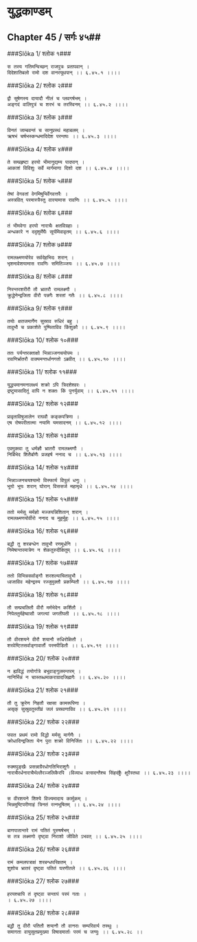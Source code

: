 युद्धकाण्डम्
===============================


## Chapter 45  / सर्गः ४५##


###Slōka 1/ श्लोक १###


    स तस्य गतिमन्विच्छन् राजपुत्रः प्रतापवान् ।
    दिदेशातिबलो रामो दश वानरयूथपान् ।। ६.४५.१ ।।।।


###Slōka 2/ श्लोक २###


    द्वौ सुषेणस्य दायादौ नीलं च प्लवगर्षभम् ।
    अङ्गदं वालिपुत्रं च शरभं च तरस्विनम् ।। ६.४५.२ ।।।।


###Slōka 3/ श्लोक ३###


    विनतं जाम्बवन्तं च सानुप्रस्थं महाबलम् ।
    ऋषभं चर्षभस्कन्धमादिदेश परन्तपः ।। ६.४५.३ ।।।।


###Slōka 4/ श्लोक ४###


    ते सम्प्रहृष्टा हरयो भीमानुद्यम्य पादपान् ।
    आकाशं विविशुः सर्वे मार्गमाणा दिशो दश ।। ६.४५.४ ।।।।


###Slōka 5/ श्लोक ५###


    तेषां वेगवतां वेगमिषुभिर्वेगवत्तरैः ।
    अस्त्रवित् परमास्त्रैस्तु वारयामास रावणिः ।। ६.४५.५ ।।।।


###Slōka 6/ श्लोक ६###


    तं भीमवेगा हरयो नाराचैः क्षतविग्रहाः ।
    अन्धकारे न ददृशुर्मेघैः सूर्यमिवावृतम् ।। ६.४५.६ ।।।।


###Slōka 7/ श्लोक ७###


    रामलक्ष्मणयोरेव सर्वदेहभिदः शरान् ।
    भृशमावेशयामास रावणिः समितिञ्जयः ।। ६.४५.७ ।।।।


###Slōka 8/ श्लोक ८###


    निरन्तरशरीरौ तौ भ्रातरौ रामलक्ष्णौ ।
    क्रुद्धेनेन्द्रजिता वीरौ पन्नगैः शरतां गतैः ।। ६.४५.८ ।।।।


###Slōka 9/ श्लोक ९###


    तयोः क्षतजमार्गेण सुस्राव रुधिरं बहु ।
    तावुभौ च प्रकाशेते पुष्पिताविव किंशुकौ ।। ६.४५.९ ।।।।


###Slōka 10/ श्लोक १०###


    ततः पर्यन्तरक्ताक्षो भिन्नाञ्जनचयोपमः ।
    रावणिर्भ्रातरौ वाक्यमन्तर्धानगतो ऽब्रवीत् ।। ६.४५.१० ।।।।


###Slōka 11/ श्लोक ११###


    युद्ध्यमानमनालक्ष्यं शक्रो ऽपि त्रिदशेश्वरः ।
    द्रष्टुमासादितुं वापि न शक्तः किं पुनर्युवाम् ।। ६.४५.११ ।।।।


###Slōka 12/ श्लोक १२###


    प्रावृताविषुजालेन राघवौ कङ्कपत्रिणा ।
    एष रोषपरीतात्मा नयामि यमसादनम् ।। ६.४५.१२ ।।।।


###Slōka 13/ श्लोक १३###


    एवमुक्त्वा तु धर्मज्ञौ भ्रातरौ रामलक्ष्मणौ ।
    निर्बिभेद शितैर्बाणैः प्रजहर्ष ननाद च ।। ६.४५.१३ ।।।।


###Slōka 14/ श्लोक १४###


    भिन्नाञ्जनचयश्यामो विस्फार्य विपुलं धनुः ।
    भूयो भूयः शरान् घोरान् विससर्ज महामृधे ।। ६.४५.१४ ।।।।


###Slōka 15/ श्लोक १५###


    ततो मर्मसु मर्मज्ञो मज्जयन्निशितान् शरान् ।
    रामलक्ष्मणयोर्वीरो ननाद च मुहुर्मुहुः ।। ६.४५.१५ ।।।।


###Slōka 16/ श्लोक १६###


    बद्धौ तु शरबन्धेन तावुभौ रणमूर्धनि ।
    निमेषान्तरमात्रेण न शेकतुरुदीक्षितुम् ।। ६.४५.१६ ।।।।


###Slōka 17/ श्लोक १७###


    ततो विभिन्नसर्वाङ्गौ शरशल्याचितावुभौ ।
    ध्वजाविव महेन्द्रस्य रज्जुमुक्तौ प्रकम्पितौ ।। ६.४५.१७ ।।।।


###Slōka 18/ श्लोक १८###


    तौ सम्प्रचलितौ वीरौ मर्मभेदेन कर्शितौ ।
    निपेततुर्महेष्वासौ जगत्यां जगतीपती ।। ६.४५.१८ ।।।।


###Slōka 19/ श्लोक १९###


    तौ वीरशयने वीरौ शयानौ रुधिरोक्षितौ ।
    शरवेष्टितसर्वाङ्गावार्तौ परमपीडितौ ।। ६.४५.१९ ।।।।


###Slōka 20/ श्लोक २०###


    न ह्यविद्धं तयोर्गात्रे बभूवाङ्गुलमन्तरम् ।
    नानिर्भिन्नं न चास्तब्धमाकराग्रादजिह्मगैः ।। ६.४५.२० ।।।।


###Slōka 21/ श्लोक २१###


    तौ तु क्रूरेण निहतौ रक्षसा कामरूपिणा ।
    असृक् सुस्रुवतुस्तीव्रं जलं प्रस्रवणाविव ।। ६.४५.२१ ।।।।


###Slōka 22/ श्लोक २२###


    पपात प्रथमं रामो विद्धो मर्मसु मार्गणैः ।
    क्रोधादिन्द्रजिता येन पुरा शक्रो विनिर्जितः ।। ६.४५.२२ ।।।।


###Slōka 23/ श्लोक २३###


    रुक्मपुङ्खैः प्रसन्नाग्रैरधोगतिभिराशुगैः ।
    नाराचैरर्धनाराचैर्भल्लैरञ्जलिकैरपि ।विव्याध वत्सदन्तैश्च सिंहदंष्ट्रैः क्षुरैस्तथा ।। ६.४५.२३ ।।।।


###Slōka 24/ श्लोक २४###


    स वीरशयने शिश्ये विज्यमादाय कार्मुकम् ।
    भिन्नमुष्टिपरीणाहं त्रिनतं रत्नभूषितम् ।। ६.४५.२४ ।।।।


###Slōka 25/ श्लोक २५###


    बाणपातान्तरे रामं पतितं पुरुषर्षभम् ।
    स तत्र लक्ष्मणो दृष्ट्वा निराशो जीविते ऽभवत् ।। ६.४५.२५ ।।।।


###Slōka 26/ श्लोक २६###


    रामं कमलपत्राक्षं शरबन्धपरिक्षतम् ।
    शुशोच भ्रातरं दृष्ट्वा पतितं घरणीतले ।। ६.४५.२६ ।।।।


###Slōka 27/ श्लोक २७###


    हरयश्चापि तं दृष्ट्वा सन्तापं परमं गताः ।
    । ६.४५.२७ ।।।।


###Slōka 28/ श्लोक २८###


    बद्धौ तु वीरौ पतितौ शयानौ तौ वानराः सम्परिवार्य तस्थुः ।
    समागता वायुसुतप्रमुख्या विषादमार्ताः परमं च जग्मुः ।। ६.४५.२८ ।।


